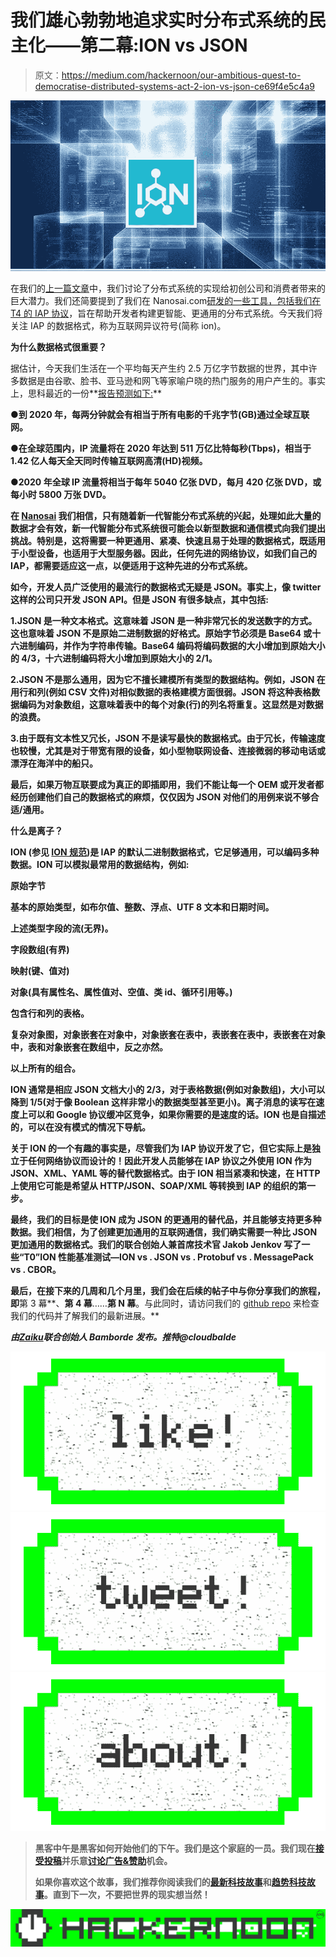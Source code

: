 # 我们雄心勃勃地追求实时分布式系统的民主化——第二幕:ION vs JSON

> 原文：<https://medium.com/hackernoon/our-ambitious-quest-to-democratise-distributed-systems-act-2-ion-vs-json-ce69f4e5c4a9>

![](img/dd238a96acfb4ae9dd92fd51cf5d00ec.png)

在我们的[上一篇文章](https://hackernoon.com/our-ambitious-quest-to-democratize-distributed-systems-act-1-protocols-b6bec5297213#.k63j9izax)中，我们讨论了分布式系统的实现给初创公司和消费者带来的巨大潜力。我们还简要提到了我们在 Nanosai.com[研发的一些工具，包括我们在 T4 的 IAP 协议](http://nanosai.com/)，旨在帮助开发者构建更智能、更通用的分布式系统。今天我们将关注 IAP 的数据格式，称为互联网异议符号(简称 ion)。

**为什么数据格式很重要？**

据估计，今天我们生活在一个平均每天产生约 2.5 万亿字节数据的世界，其中许多数据是由谷歌、脸书、亚马逊和网飞等家喻户晓的热门服务的用户产生的。事实上，思科最近的一份**[报告预测如下:](http://www.cisco.com/c/en/us/solutions/collateral/service-provider/visual-networking-index-vni/vni-hyperconnectivity-wp.html)**

**●到 2020 年，每两分钟就会有相当于所有电影的千兆字节(GB)通过全球互联网。**

**●在全球范围内，IP 流量将在 2020 年达到 511 万亿比特每秒(Tbps)，相当于 1.42 亿人每天全天同时传输互联网高清(HD)视频。**

**●2020 年全球 IP 流量将相当于每年 5040 亿张 DVD，每月 420 亿张 DVD，或每小时 5800 万张 DVD。**

**在 [Nanosai](http://nanosai.com/) 我们相信，只有随着新一代智能分布式系统的兴起，处理如此大量的数据才会有效，新一代智能分布式系统很可能会以新型数据和通信模式向我们提出挑战。特别是，这将需要一种更通用、紧凑、快速且易于处理的数据格式，既适用于小型设备，也适用于大型服务器。因此，任何先进的网络协议，如我们自己的 IAP，都需要适应这一点，以便适用于这种先进的分布式系统。**

**如今，开发人员广泛使用的最流行的数据格式无疑是 JSON。事实上，像 twitter 这样的公司只开发 JSON API。但是 JSON 有很多缺点，其中包括:**

**1.JSON 是一种文本格式。这意味着 JSON 是一种非常冗长的发送数字的方式。这也意味着 JSON 不是原始二进制数据的好格式。原始字节必须是 Base64 或十六进制编码，并作为字符串传输。Base64 编码将编码数据的大小增加到原始大小的 4/3，十六进制编码将大小增加到原始大小的 2/1。**

**2.JSON 不是那么通用，因为它不擅长建模所有类型的数据结构。例如，JSON 在用行和列(例如 CSV 文件)对相似数据的表格建模方面很弱。JSON 将这种表格数据编码为对象数组，这意味着表中的每个对象(行)的列名将重复。这显然是对数据的浪费。**

**3.由于既有文本性又冗长，JSON 不是读写最快的数据格式。由于冗长，传输速度也较慢，尤其是对于带宽有限的设备，如小型物联网设备、连接微弱的移动电话或漂浮在海洋中的船只。**

**最后，如果万物互联要成为真正的即插即用，我们不能让每一个 OEM 或开发者都经历创建他们自己的数据格式的麻烦，仅仅因为 JSON 对他们的用例来说不够合适/通用。**

****什么是离子？****

****ION** (参见 [ION 规范](http://tutorials.jenkov.com/iap/ion-design-goals.html))是 IAP 的默认二进制数据格式，它足够通用，可以编码多种数据。ION 可以模拟最常用的数据结构，例如:**

**原始字节**

**基本的原始类型，如布尔值、整数、浮点、UTF 8 文本和日期时间。**

**上述类型字段的流(无界)。**

**字段数组(有界)**

**映射(键、值对)**

**对象(具有属性名、属性值对、空值、类 id、循环引用等。)**

**包含行和列的表格。**

**复杂对象图，对象嵌套在对象中，对象嵌套在表中，表嵌套在表中，表嵌套在对象中，表和对象嵌套在数组中，反之亦然。**

**以上所有的组合。**

**ION 通常是相应 JSON 文档大小的 2/3，对于表格数据(例如对象数组)，大小可以降到 1/5(对于像 Boolean 这样非常小的数据类型甚至更小)。离子消息的读写在速度上可以和 Google 协议缓冲区竞争，如果你需要的是速度的话。ION 也是自描述的，可以在没有模式的情况下导航。**

**关于 ION 的一个有趣的事实是，尽管我们为 IAP 协议开发了它，但它实际上是独立于任何网络协议而设计的！因此开发人员能够在 IAP 协议之外使用 ION 作为 JSON、XML、YAML 等的替代数据格式。由于 ION 相当紧凑和快速，在 HTTP 上使用它可能是希望从 HTTP/JSON、SOAP/XML 等转换到 IAP 的组织的第一步。**

**最终，我们的目标是使 ION 成为 JSON 的更通用的替代品，并且能够支持更多种数据。我们相信，为了创建更加通用的互联网通信，我们确实需要一种比 JSON 更加通用的数据格式。我们的联合创始人兼首席技术官 Jakob Jenkov 写了一些“T0”ION 性能基准测试—**ION vs . JSON vs . Protobuf vs . MessagePack vs . CBOR。****

**最后，在接下来的几周和几个月里，我们会在后续的帖子中与你分享我们的旅程，即**第 3 幕**、**第 4 幕**……**第 N 幕**。与此同时，请访问我们的 [github repo](https://github.com/nanosai) 来检查我们的代码并了解我们的最新进展。**

***由*[*Zaiku*](http://www.zaiku.co.uk)*联合创始人 Bamborde 发布。推特@cloudbalde***

**[![](img/50ef4044ecd4e250b5d50f368b775d38.png)](http://bit.ly/HackernoonFB)****[![](img/979d9a46439d5aebbdcdca574e21dc81.png)](https://goo.gl/k7XYbx)****[![](img/2930ba6bd2c12218fdbbf7e02c8746ff.png)](https://goo.gl/4ofytp)**

> **黑客中午是黑客如何开始他们的下午。我们是这个家庭的一员。我们现在[接受投稿](http://bit.ly/hackernoonsubmission)并乐意[讨论广告&赞助](mailto:partners@amipublications.com)机会。**
> 
> **如果你喜欢这个故事，我们推荐你阅读我们的[最新科技故事](http://bit.ly/hackernoonlatestt)和[趋势科技故事](https://hackernoon.com/trending)。直到下一次，不要把世界的现实想当然！**

**![](img/be0ca55ba73a573dce11effb2ee80d56.png)**